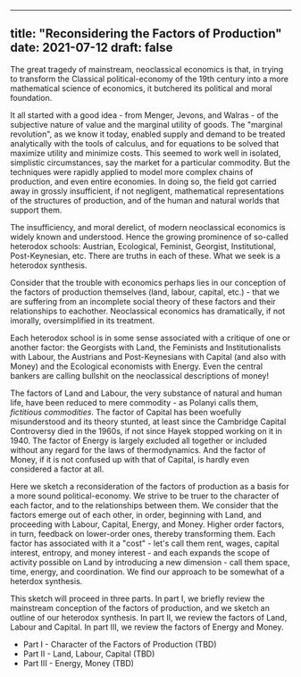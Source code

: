 
---
title: "Reconsidering the Factors of Production"
date: 2021-07-12
draft: false
---


The great tragedy of mainstream, neoclassical economics is that, 
in trying to transform the Classical political-economy of the 19th century 
into a more mathematical science of economics, it butchered its political and moral foundation. 

It all started with a good idea - from Menger, Jevons, and Walras - 
of the subjective nature of value and the marginal utility of goods.
The "marginal revolution", as we know it today, enabled supply and demand to be
treated analytically with the tools of calculus, and for equations to be solved
that maximize utility and minimize costs. This seemed to work well in 
isolated, simplistic circumstances, say the market for a particular commodity.
But the techniques were rapidly applied to model more complex chains of
production, and even entire economies. In doing so, the field got carried away in 
grossly insufficient, if not negligent, mathematical representations of the
structures of production, and of the human and natural worlds that support them.

The insufficiency, and moral derelict, of modern neoclassical economics is
widely known and understood. Hence the growing prominence of so-called
heterodox schools: Austrian, Ecological, Feminist, Georgist, Institutional,
Post-Keynesian, etc. There are truths in each of these. What we seek is a
heterodox synthesis.

Consider that the trouble with economics perhaps lies in our conception of the
factors of production themselves (land, labour, capital, etc.) -
that we are suffering from an incomplete social theory of these factors
and their relationships to eachother.
Neoclassical economics has dramatically, if not imorally, oversimplified 
in its treatment.

Each heterodox school is in some sense associated with a critique of one or another factor:
the Georgists with Land, the Feminists and Institutionalists with Labour,
the Austrians and Post-Keynesians with Capital (and also with Money)
and the Ecological economists with Energy.
Even the central bankers are calling bullshit on the neoclassical 
descriptions of money!

The factors of Land and Labour, the very substance of natural and
human life, have been reduced to mere commodity - as Polanyi calls them,
*fictitious commodities*. The factor of Capital has been woefully misunderstood
and its theory stunted, at least since the Cambridge Capital Controversy died in
the 1960s, if not since Hayek stopped working on it in 1940. The factor of
Energy is largely excluded all together or included without any regard for the
laws of thermodynamics. And the factor of Money, if it is not confused up with
that of Capital, is hardly even considered a factor at all.

Here we sketch a reconsideration of the factors of production
as a basis for a more sound political-economy.
We strive to be truer to the character of each factor, and to the relationships
between them. We consider that the factors emerge out of each other, in order,
beginning with Land, and proceeding with Labour, Capital, Energy, and Money. 
Higher order factors, in turn, feedback on lower-order ones, thereby
transforming them.
Each factor has associated with it a "cost" - let's call them rent, wages, capital interest,
entropy, and money interest - and each expands the scope of activity possible on
Land by introducing a new dimension - call them space, time, energy, and coordination.
We find our approach to be somewhat of a heterdox synthesis.

This sketch will proceed in three parts.
In part I, we briefly review the mainstream conception of the factors of
production, and we sketch an outline of our heterodox synthesis.
In part II, we review the factors of Land, Labour and Capital. 
In part III, we review the factors of Energy and Money.

- Part I - Character of the Factors of Production (TBD)
- Part II - Land, Labour, Capital (TBD)
- Part III - Energy, Money (TBD)


